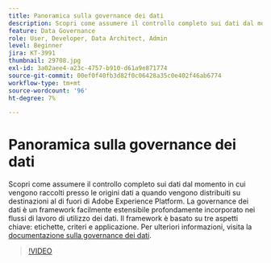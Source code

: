 ```yaml
---
title: Panoramica sulla governance dei dati
description: Scopri come assumere il controllo completo sui dati dal momento in cui vengono raccolti presso le origini dati a quando vengono distribuiti su destinazioni al di fuori di Adobe Experience Platform.
feature: Data Governance
role: User, Developer, Data Architect, Admin
level: Beginner
jira: KT-3991
thumbnail: 29708.jpg
exl-id: 3a02aee4-a23c-4757-b910-d61a9e871774
source-git-commit: 00ef0f40fb3d82f0c06428a35c0e402f46ab6774
workflow-type: tm+mt
source-wordcount: '96'
ht-degree: 7%

---
```


# Panoramica sulla governance dei dati

Scopri come assumere il controllo completo sui dati dal momento in cui vengono raccolti presso le origini dati a quando vengono distribuiti su destinazioni al di fuori di Adobe Experience Platform. La governance dei dati è un framework facilmente estensibile profondamente incorporato nei flussi di lavoro di utilizzo dei dati. Il framework è basato su tre aspetti chiave: etichette, criteri e applicazione. Per ulteriori informazioni, visita la [documentazione sulla governance dei dati](https://experienceleague.adobe.com/docs/experience-platform/data-governance/home.html?lang=it).

>[!VIDEO](https://video.tv.adobe.com/v/29708?learn=on)
